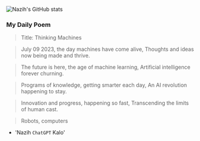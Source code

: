
![Nazih's GitHub stats](https://github-readme-stats-eu6q8drbf-nazihkalo-cybertinolab.vercel.app/api?username=nazihkalo&show_icons=true&count_private=true&theme=dark)

### My Daily Poem
<!-- daily_poem starts -->


>Title: Thinking Machines

>July 09 2023, the day machines have come alive,
Thoughts and ideas now being made and thrive.

>The future is here, the age of machine learning,
Artificial intelligence forever churning.

>Programs of knowledge, getting smarter each day,
An AI revolution happening to stay.

>Innovation and progress, happening so fast,
Transcending the limits of human cast.

>Robots, computers
- 'Nazih `ChatGPT` Kalo'
<!-- daily_poem ends -->

